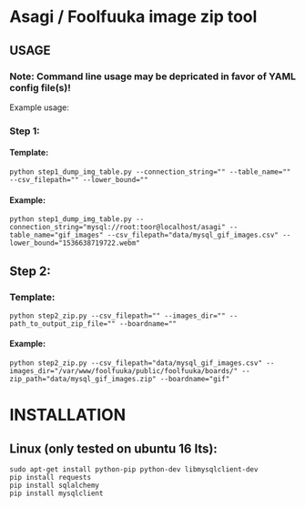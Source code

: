 # Asagi / Foolfuuka image zip tool
## USAGE
### Note: Command line usage may be depricated in favor of YAML config file(s)!
Example usage:
### Step 1:
#### Template:
`python step1_dump_img_table.py --connection_string="" --table_name="" --csv_filepath="" --lower_bound=""`
#### Example:
`python step1_dump_img_table.py --connection_string="mysql://root:toor@localhost/asagi" --table_name="gif_images" --csv_filepath="data/mysql_gif_images.csv" --lower_bound="1536638719722.webm"`
## Step 2:
### Template:
`python step2_zip.py --csv_filepath="" --images_dir="" --path_to_output_zip_file="" --boardname=""`
#### Example:
`python step2_zip.py --csv_filepath="data/mysql_gif_images.csv" --images_dir="/var/www/foolfuuka/public/foolfuuka/boards/" --zip_path="data/mysql_gif_images.zip" --boardname="gif"`

# INSTALLATION
## Linux (only tested on ubuntu 16 lts):
```
sudo apt-get install python-pip python-dev libmysqlclient-dev
pip install requests
pip install sqlalchemy
pip install mysqlclient
```



